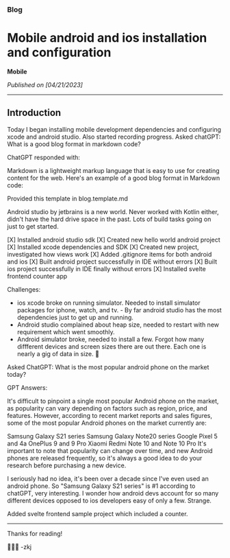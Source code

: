 ### Blog

# Mobile android and ios installation and configuration

**Mobile**

*Published on [04/21/2023]*

---

## Introduction

Today I began installing mobile development dependencies and configuring xcode and android studio. Also started recording progress.
Asked chatGPT:
What is a good blog format in markdown code?

ChatGPT responded with:

Markdown is a lightweight markup language that is easy to use for creating content for the web. Here's an example of a good blog format in Markdown code:

Provided this template in blog.template.md

Android studio by jetbrains is a new world. Never worked with Kotlin either, didn't have the hard drive space in the past. Lots of build tasks going on just to get started.

[X] Installed android studio sdk
[X] Created new hello world android project
[X] Installed xcode dependencies and SDK
[X] Created new project, investigated how views work
[X] Added .gitignore items for both android and ios
[X] Built android project successfully in IDE without errors
[X] Built ios project successfully in IDE finally without errors
[X] Installed svelte frontend counter app

Challenges:

- ios xcode broke on running simulator. Needed to install simulator packages for iphone, watch, and tv. - By far android studio has the most dependencies just to get up and running.
- Android studio complained about heap size, needed to restart with new requirement which went smoothly.
- Android simulator broke, needed to install a few. Forgot how many diffferent devices and screen sizes there are out there. Each one is nearly a gig of data in size. 🤦

Asked ChatGPT:
 What is the most popular android phone on the market today?

GPT Answers:

It's difficult to pinpoint a single most popular Android phone on the market, as popularity can vary depending on factors such as region, price, and features. However, according to recent market reports and sales figures, some of the most popular Android phones on the market currently are:

Samsung Galaxy S21 series
Samsung Galaxy Note20 series
Google Pixel 5 and 4a
OnePlus 9 and 9 Pro
Xiaomi Redmi Note 10 and Note 10 Pro
It's important to note that popularity can change over time, and new Android phones are released frequently, so it's always a good idea to do your research before purchasing a new device.

I seriously had no idea, it's been over a decade since I've even used an android phone. So "Samsung Galaxy S21 series" is #1 according to chatGPT, very interesting. I wonder how android devs account for so many different devices opposed to ios developers easy of only a few. Strange.

Added svelte frontend sample project which included a counter.

---

Thanks for reading!

🚀🚀🚀
-zkj

